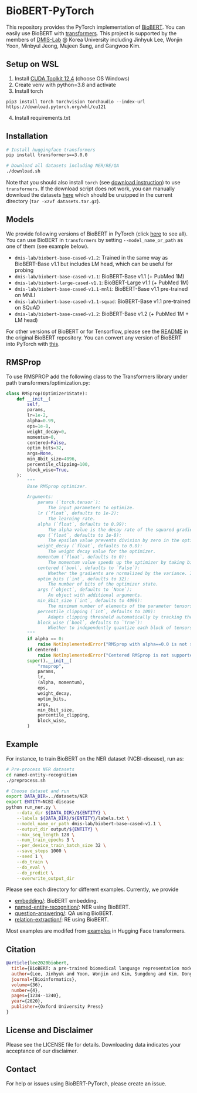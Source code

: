 # BioBERT-PyTorch
This repository provides the PyTorch implementation of [BioBERT](https://academic.oup.com/bioinformatics/article/36/4/1234/5566506).
You can easily use BioBERT with [transformers](https://github.com/huggingface/transformers).
This project is supported by the members of [DMIS-Lab](https://dmis.korea.ac.kr/) @ Korea University including Jinhyuk Lee, Wonjin Yoon, Minbyul Jeong, Mujeen Sung, and Gangwoo Kim.

## Setup on WSL

1. Install [CUDA Toolkit 12.4](https://developer.nvidia.com/cuda-downloads?target_os=Windows) (choose OS Windows)
2. Create venv with python=3.8 and activate
3. Install torch
```{sh}
pip3 install torch torchvision torchaudio --index-url https://download.pytorch.org/whl/cu121
```
4. Install requirements.txt

## Installation
```bash
# Install huggingface transformers
pip install transformers==3.0.0

# Download all datasets including NER/RE/QA
./download.sh
```
Note that you should also install `torch` (see [download instruction](https://pytorch.org/)) to use `transformers`.
If the download script does not work, you can manually download the datasets [here](https://drive.google.com/file/d/1cGqvAm9IZ_86C4Mj7Zf-w9CFilYVDl8j/view?usp=sharing) which should be unzipped in the current directory (`tar -xzvf datasets.tar.gz`).

## Models
We provide following versions of BioBERT in PyTorch (click [here](https://huggingface.co/dmis-lab) to see all).
You can use BioBERT in `transformers` by setting `--model_name_or_path` as one of them (see example below).
* `dmis-lab/biobert-base-cased-v1.2`: Trained in the same way as BioBERT-Base v1.1 but includes LM head, which can be useful for probing
* `dmis-lab/biobert-base-cased-v1.1`: BioBERT-Base v1.1 (+ PubMed 1M)
* `dmis-lab/biobert-large-cased-v1.1`: BioBERT-Large v1.1 (+ PubMed 1M)
* `dmis-lab/biobert-base-cased-v1.1-mnli`: BioBERT-Base v1.1 pre-trained on MNLI
* `dmis-lab/biobert-base-cased-v1.1-squad`: BioBERT-Base v1.1 pre-trained on SQuAD
* `dmis-lab/biobert-base-cased-v1.2`: BioBERT-Base v1.2 (+ PubMed 1M + LM head)

For other versions of BioBERT or for Tensorflow, please see the [README](https://github.com/dmis-lab/biobert) in the original BioBERT repository.
You can convert any version of BioBERT into PyTorch with [this](https://github.com/huggingface/transformers/blob/v3.5.1/src/transformers/convert_bert_original_tf_checkpoint_to_pytorch.py).

## RMSProp
To use RMSPROP add the following class to the Transformers library under path transformers/optimization.py:
```python
class RMSprop(Optimizer1State):
    def __init__(
        self,
        params,
        lr=1e-2,
        alpha=0.99,
        eps=1e-8,
        weight_decay=0,
        momentum=0,
        centered=False,
        optim_bits=32,
        args=None,
        min_8bit_size=4096,
        percentile_clipping=100,
        block_wise=True,
    ):
        """
        Base RMSprop optimizer.

        Arguments:
            params (`torch.tensor`):
                The input parameters to optimize.
            lr (`float`, defaults to 1e-2):
                The learning rate.
            alpha (`float`, defaults to 0.99):
                The alpha value is the decay rate of the squared gradients of the optimizer.
            eps (`float`, defaults to 1e-8):
                The epsilon value prevents division by zero in the optimizer.
            weight_decay (`float`, defaults to 0.0):
                The weight decay value for the optimizer.
            momentum (`float`, defaults to 0):
                The momentum value speeds up the optimizer by taking bigger steps.
            centered (`bool`, defaults to `False`):
                Whether the gradients are normalized by the variance. If `True`, it can help training at the expense of additional compute.
            optim_bits (`int`, defaults to 32):
                The number of bits of the optimizer state.
            args (`object`, defaults to `None`):
                An object with additional arguments.
            min_8bit_size (`int`, defaults to 4096):
                The minimum number of elements of the parameter tensors for 8-bit optimization.
            percentile_clipping (`int`, defaults to 100):
                Adapts clipping threshold automatically by tracking the last 100 gradient norms and clipping the gradient at a certain percentile to improve stability.
            block_wise (`bool`, defaults to `True`):
                Whether to independently quantize each block of tensors to reduce outlier effects and improve stability.
        """
        if alpha == 0:
            raise NotImplementedError("RMSprop with alpha==0.0 is not supported!")
        if centered:
            raise NotImplementedError("Centered RMSprop is not supported!")
        super().__init__(
            "rmsprop",
            params,
            lr,
            (alpha, momentum),
            eps,
            weight_decay,
            optim_bits,
            args,
            min_8bit_size,
            percentile_clipping,
            block_wise,
        )
```


## Example
For instance, to train BioBERT on the NER dataset (NCBI-disease), run as:

```bash
# Pre-process NER datasets
cd named-entity-recognition
./preprocess.sh

# Choose dataset and run
export DATA_DIR=../datasets/NER
export ENTITY=NCBI-disease
python run_ner.py \
    --data_dir ${DATA_DIR}/${ENTITY} \
    --labels ${DATA_DIR}/${ENTITY}/labels.txt \
    --model_name_or_path dmis-lab/biobert-base-cased-v1.1 \
    --output_dir output/${ENTITY} \
    --max_seq_length 128 \
    --num_train_epochs 3 \
    --per_device_train_batch_size 32 \
    --save_steps 1000 \
    --seed 1 \
    --do_train \
    --do_eval \
    --do_predict \
    --overwrite_output_dir
```

Please see each directory for different examples. Currently, we provide
* [embedding/](https://github.com/dmis-lab/biobert-pytorch/tree/master/embedding): BioBERT embedding.
* [named-entity-recognition/](https://github.com/dmis-lab/biobert-pytorch/tree/master/named-entity-recognition): NER using BioBERT.
* [question-answering/](https://github.com/dmis-lab/biobert-pytorch/tree/master/question-answering): QA using BioBERT.
* [relation-extraction/](https://github.com/dmis-lab/biobert-pytorch/tree/master/relation-extraction): RE using BioBERT.

Most examples are modifed from [examples](https://github.com/huggingface/transformers/tree/master/examples) in Hugging Face transformers.

## Citation
```bibtex
@article{lee2020biobert,
  title={BioBERT: a pre-trained biomedical language representation model for biomedical text mining},
  author={Lee, Jinhyuk and Yoon, Wonjin and Kim, Sungdong and Kim, Donghyeon and Kim, Sunkyu and So, Chan Ho and Kang, Jaewoo},
  journal={Bioinformatics},
  volume={36},
  number={4},
  pages={1234--1240},
  year={2020},
  publisher={Oxford University Press}
}
```

## License and Disclaimer
Please see the LICENSE file for details. Downloading data indicates your acceptance of our disclaimer.


## Contact
For help or issues using BioBERT-PyTorch, please create an issue.
